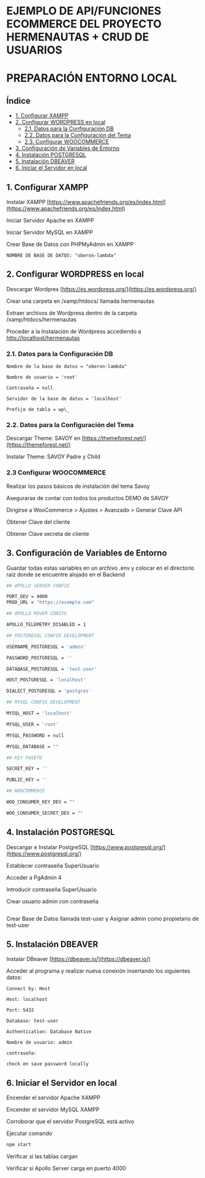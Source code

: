 
<p align="center">&nbsp;</p>

# EJEMPLO DE API/FUNCIONES ECOMMERCE DEL PROYECTO HERMENAUTAS + CRUD DE USUARIOS

# PREPARACIÓN ENTORNO LOCAL

## **Índice**

* [1. Configurar XAMPP](#1)
* [2. Configurar WORDPRESS en local](#2)
  - [2.1. Datos para la Configuración DB](#21)
  - [2.2. Datos para la Configuración del Tema](#22)
  - [2.3. Configurar WOOCOMMERCE](#23)
* [3. Configuración de Variables de Entorno](#3)
* [4. Instalación POSTGRESQL](#4)
* [5. Instalación DBEAVER](#5)
* [6. Iniciar el Servidor en local](#6)

## **1. Configurar XAMPP** <div id="1"/>

Instalar XAMPP [https://www.apachefriends.org/es/index.html](https://www.apachefriends.org/es/index.html)

Iniciar Servidor Apache en XAMPP

Iniciar Servidor MySQL en XAMPP

Crear Base de Datos con PHPMyAdmin en XAMPP

```
NOMBRE DE BASE DE DATOS: "oberon-lambda"
```

## 2. **Configurar WORDPRESS en local** <div id="2"/>

Descargar Wordpres [https://es.wordpress.org/](https://es.wordpress.org/)

Crear una carpeta en /xamp/htdocs/ llamada hermenautas

Extraer archivos de Wordpress dentro de la carpeta /xamp/htdocs/hermenautas

Proceder a la Instalación de Wordpress accediendo a [http://localhost/hermenautas](http://localhost/hermenautas)

### 2.1. **Datos para la Configuración DB** <div id="21"/>

```
Nombre de la base de datos = "oberon-lambda"

Nombre de usuario = 'root'

Contraseña = null

Servidor de la base de datos = 'localhost'

Prefijo de tabla = wp\_
```

### 2.2. **Datos para la Configuración del Tema** <div id="22"/>

Descargar Theme: SAVOY en [https://themeforest.net/](https://themeforest.net/)

Instalar Theme: SAVOY Padre y Child

### 2.3 **Configurar WOOCOMMERCE** <div id="23"/>

Realizar los pasos básicos de instalación del tema Savoy

Asegurarse de contar con todos los productos DEMO de SAVOY

Dirigirse a WooCommerce > Ajustes > Avanzado > Generar Clave API

Obtener Clave del cliente

Obtener Clave secreta de cliente

## 3. **Configuración de Variables de Entorno** <div id="3"/>

Guardar todas estas variables en un archivo .env y colocar en el directorio raíz donde se encuentre
alojado en el Backend
```bash
## APOLLO SERVER CONFIG

PORT_DEV = 4000
PROD_URL = "https://example.com"

## APOLLO ROVER CONIFG

APOLLO_TELEMETRY_DISABLED = 1

## POSTGRESQL CONFIG DEVELOPMENT

USERNAME_POSTGRESQL = 'admin'

PASSWORD_POSTGRESQL = ''

DATABASE_POSTGRESQL = 'test-user'

HOST_POSTGRESQL = 'localhost'

DIALECT_POSTGRESQL = 'postgres'

## MYSQL CONFIG DEVELOPMENT

MYSQL_HOST = 'localhost'

MYSQL_USER = 'root'

MYSQL_PASSWORD = null

MYSQL_DATABASE = ""

## KEY PASETO

SECRET_KEY = ''

PUBLIC_KEY = ''

## WOOCOMMERCE

WOO_CONSUMER_KEY_DEV = ""

WOO_CONSUMER_SECRET_DEV = ""
```
## 4. **Instalación POSTGRESQL** <div id="4"/>

Descargar e Instalar PostgreSQL [https://www.postgresql.org/](https://www.postgresql.org/)

Establecer contraseña SuperUsuario

Acceder a PgAdmin 4

Introducir contraseña SuperUsuario

Crear usuario admin con contraseña

```

```

Crear Base de Datos llamada test-user y Asignar admin como propietario de test-user

## 5. **Instalación DBEAVER** <div id="5"/>

Instalar DBeaver [https://dbeaver.io/](https://dbeaver.io/)

Acceder al programa y realizar nueva conexión insertando los siguientes datos:

```
Connect by: Host

Host: localhost

Port: 5432

Database: test-user

Authentication: Database Native

Nombre de usuario: admin

contraseña: 

check en save password locally
```

## 6. **Iniciar el Servidor en local** <div id="6"/>

Encender el servidor Apache XAMPP

Encender el servidor MySQL XAMPP

Corroborar que el servidor PostgreSQL está activo

Ejecutar comando

```bash
npm start
```

Verificar si las tablas cargan

Verificar si Apollo Server carga en puerto 4000
